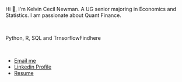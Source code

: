 <p>Hi 👋, I'm Kelvin Cecil Newman. A UG senior majoring in Economics and Statistics. I am passionate about Quant Finance.</p>
<br>
<p>Python, R, SQL and TrnsorflowFindhere</a></p>
<br>
<ul>
    <li> <a href="https://twitter.com/xcxoo5" target="blank"> Email me </a> </li>
    <li> <a href="https://linkedin.com/in/kelvin-newman-09b961255" target="blank"> Linkedin Profile </a> </li>
    <li> <a href="https://drive.google.com/file/d/1n5Riq1Cp6_23Rid6XfEosTVfBgqTqMPO/view?usp=drive_link"> Resume </a></li>
</ul>
